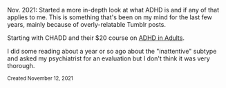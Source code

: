 Nov. 2021: Started a more in-depth look at what ADHD is and if any of that applies to me. This is something that's been on my mind for the last few years, mainly because of overly-relatable Tumblr posts. 

Starting with CHADD and their $20 course on [ADHD in Adults](https://chadd.org/adult-to-adult/).

I did some reading about a year or so ago about the "inattentive" subtype and asked my psychiatrist for an evaluation but I don't think it was very thorough.



<small>Created November 12, 2021</small>